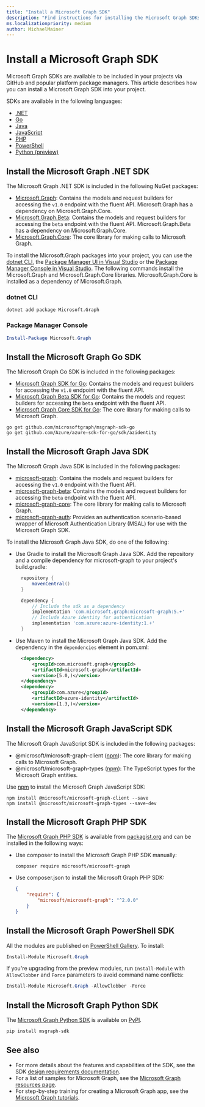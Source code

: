 ```yaml
---
title: "Install a Microsoft Graph SDK"
description: "Find instructions for installing the Microsoft Graph SDKs for .NET, Go, Java, JavaScript, PHP, PowerShell, and Python."
ms.localizationpriority: medium
author: MichaelMainer
---
```


# Install a Microsoft Graph SDK

Microsoft Graph SDKs are available to be included in your projects via GitHub and popular platform package managers. This article describes how you can install a Microsoft Graph SDK into your project.

SDKs are available in the following languages:

- [.NET](#install-the-microsoft-graph-net-sdk)
- [Go](#install-the-microsoft-graph-go-sdk)
- [Java](#install-the-microsoft-graph-java-sdk)
- [JavaScript](#install-the-microsoft-graph-javascript-sdk)
- [PHP](#install-the-microsoft-graph-php-sdk)
- [PowerShell](#install-the-microsoft-graph-powershell-sdk)
- [Python (preview)](#install-the-microsoft-graph-python-sdk-preview)

## Install the Microsoft Graph .NET SDK

The Microsoft Graph .NET SDK is included in the following NuGet packages:

- [Microsoft.Graph](https://github.com/microsoftgraph/msgraph-sdk-dotnet): Contains the models and request builders for accessing the `v1.0` endpoint with the fluent API. Microsoft.Graph has a dependency on Microsoft.Graph.Core.
- [Microsoft.Graph.Beta](https://github.com/microsoftgraph/msgraph-beta-sdk-dotnet): Contains the models and request builders for accessing the `beta` endpoint with the fluent API. Microsoft.Graph.Beta has a dependency on Microsoft.Graph.Core.
- [Microsoft.Graph.Core](https://github.com/microsoftgraph/msgraph-sdk-dotnet): The core library for making calls to Microsoft Graph.

To install the Microsoft.Graph packages into your project, you can use the [dotnet CLI](/nuget/quickstart/install-and-use-a-package-using-the-dotnet-cli), the [Package Manager UI in Visual Studio](/nuget/quickstart/install-and-use-a-package-in-visual-studio#nuget-package-manager) or the [Package Manager Console in Visual Studio](/nuget/quickstart/install-and-use-a-package-in-visual-studio#package-manager-console). The following commands install the Microsoft.Graph and Microsoft.Graph.Core libraries. Microsoft.Graph.Core is installed as a dependency of Microsoft.Graph.

### dotnet CLI

```dotnetcli
dotnet add package Microsoft.Graph
```

### Package Manager Console

```powershell
Install-Package Microsoft.Graph
```

## Install the Microsoft Graph Go SDK

The Microsoft Graph Go SDK is included in the following packages:

- [Microsoft Graph SDK for Go](https://github.com/microsoftgraph/msgraph-sdk-go): Contains the models and request builders for accessing the `v1.0` endpoint with the fluent API.
- [Microsoft Graph Beta SDK for Go](https://github.com/microsoftgraph/msgraph-beta-sdk-go): Contains the models and request builders for accessing the `beta` endpoint with the fluent API.
- [Microsoft Graph Core SDK for Go](https://github.com/microsoftgraph/msgraph-sdk-go-core): The core library for making calls to Microsoft Graph.

```Shell
go get github.com/microsoftgraph/msgraph-sdk-go
go get github.com/Azure/azure-sdk-for-go/sdk/azidentity
```

## Install the Microsoft Graph Java SDK

The Microsoft Graph Java SDK is included in the following packages:

- [microsoft-graph](https://github.com/microsoftgraph/msgraph-sdk-java): Contains the models and request builders for accessing the `v1.0` endpoint with the fluent API.
- [microsoft-graph-beta](https://github.com/microsoftgraph/msgraph-beta-sdk-java): Contains the models and request builders for accessing the `beta` endpoint with the fluent API.
- [microsoft-graph-core](https://github.com/microsoftgraph/msgraph-sdk-java-core): The core library for making calls to Microsoft Graph.
- [microsoft-graph-auth](https://github.com/microsoftgraph/msgraph-sdk-java-auth): Provides an authentication scenario-based wrapper of Microsoft Authentication Library (MSAL) for use with the Microsoft Graph SDK.

To install the Microsoft Graph Java SDK, do one of the following:

- Use Gradle to install the Microsoft Graph Java SDK. Add the repository and a compile dependency for microsoft-graph to your project's build.gradle:

  ```gradle
    repository {
        mavenCentral()
    }

    dependency {
        // Include the sdk as a dependency
        implementation 'com.microsoft.graph:microsoft-graph:5.+'
        // Include Azure identity for authentication
        implementation 'com.azure:azure-identity:1.+'
    }
  ```

- Use Maven to install the Microsoft Graph Java SDK. Add the dependency in the `dependencies` element in pom.xml:

  ```xml
    <dependency>
        <groupId>com.microsoft.graph</groupId>
        <artifactId>microsoft-graph</artifactId>
        <version>[5.0,)</version>
    </dependency>
    <dependency>
        <groupId>com.azure</groupId>
        <artifactId>azure-identity</artifactId>
        <version>[1.3,)</version>
    </dependency>
  ```

## Install the Microsoft Graph JavaScript SDK

The Microsoft Graph JavaScript SDK is included in the following packages:

- @microsoft/microsoft-graph-client ([npm](https://www.npmjs.com/package/@microsoft/microsoft-graph-client)): The core library for making calls to Microsoft Graph.
- @microsoft/microsoft-graph-types ([npm](https://www.npmjs.com/package/@microsoft/microsoft-graph-types)): The TypeScript types for the Microsoft Graph entities.

Use [npm](https://www.npmjs.com) to install the Microsoft Graph JavaScript SDK:

```Shell
npm install @microsoft/microsoft-graph-client --save
npm install @microsoft/microsoft-graph-types --save-dev
```

## Install the Microsoft Graph PHP SDK

The [Microsoft Graph PHP SDK](https://github.com/microsoftgraph/msgraph-sdk-php) is available from [packagist.org](https://packagist.org/packages/microsoft/microsoft-graph) and can be installed in the following ways:

- Use composer to install the Microsoft Graph PHP SDK manually:

    ```Shell
    composer require microsoft/microsoft-graph
    ```

- Use composer.json to install the Microsoft Graph PHP SDK:

    ```json
    {
        "require": {
            "microsoft/microsoft-graph": "^2.0.0"
        }
    }
    ```

## Install the Microsoft Graph PowerShell SDK

All the modules are published on [PowerShell Gallery](https://www.powershellgallery.com/packages/Microsoft.Graph). To install:

``` powershell
Install-Module Microsoft.Graph
```

If you're upgrading from the preview modules, run `Install-Module` with `AllowClobber` and `Force` parameters to avoid command name conflicts:

``` powershell
Install-Module Microsoft.Graph -AllowClobber -Force
```

## Install the Microsoft Graph Python SDK

The [Microsoft Graph Python SDK](https://github.com/microsoftgraph/msgraph-sdk-python) is available on [PyPI](https://pypi.org/).

```py
pip install msgraph-sdk
```

## See also

- For more details about the features and capabilities of the SDK, see the SDK [design requirements documentation](https://github.com/microsoftgraph/msgraph-sdk-design).
- For a list of samples for Microsoft Graph, see the [Microsoft Graph resources page](https://developer.microsoft.com/graph/gallery/?filterBy=Samples).
- For step-by-step training for creating a Microsoft Graph app, see the [Microsoft Graph tutorials](/graph/tutorials).
